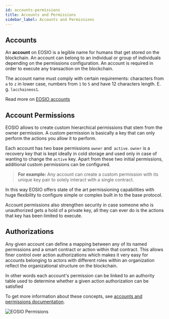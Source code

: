```yaml
---
id: accounts-permissions
title: Accounts and Permissions
sidebar_label: Accounts and Permissions
---
```


## Accounts

An **account** on EOSIO is a legible name for humans that get stored on the blockchain. An account can belong to an individual or group of individuals depending on the permissions configuration. An account is required in order to execute any transaction on the blockchain.

The account name must comply with certain requirements: characters from `a` to `z` in lower case, numbers from `1` to `5` and have 12 characters length. E. g. `lacchaineos1`.

Read more on [EOSIO accounts](https://developers.eos.io/welcome/latest/protocol/accounts_and_permissions/#2-accounts)

## Account Permissions

EOSIO allows to create custom hierarchical permissions that stem from the owner permission. A custom permission is basically a key that can only perform the actions you allow it to perform. 

Each account has two base permissions `owner` and` active`. `owner` is a recovery key that is kept ideally in cold storage and used only in case of wanting to change the `active` key. Apart from these two initial permissions, additional custom permissions can be configured.

 > **For example:** Any account can create a custom permission with its unique key pair to solely interact with a single contract. 

In this way EOSIO offers state of the art permissioning capabilities with huge flexibility to configure simple or complex built in to the base protocol. 

Account permissions also strengthen security in case someone who is unauthorized gets a hold of a private key, all they can ever do is the actions that key has been limited to execute.


## Authorizations

Any given account can define a mapping between any of its named permissions and a smart contract or action within that contract. This allows finer control over action authorizations which makes it very easy for accounts belonging to actors with different roles within an organization reflect the organizational structure on the blockchain.  

In other words each account's permission can be linked to an authority table used to determine whether a given action authorization can be satisfied

To get more information about these concepts, see [accounts and permissions documentation](https://developers.eos.io/welcome/latest/protocol/accounts_and_permissions).

![EOSIO Permisions](/img/diagrams/eosio-permissions.png)
